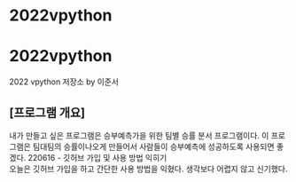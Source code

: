 # 2022vpython
# 2022vpython
2022 vpython 저장소 by 이준서
## [프로그램 개요]
내가 만들고 싶은 프로그램은 승부예측가을 위한 팀별 승률 분서 프로그램이다. 이 프로그램은 팀대팀의 승률이나오게 만들어서 사람들이 승부예측에 성공하도록 사용되면 좋겠다. 
220616 - 깃허브 가입 및 사용 방법 익히기  
오늘은 깃허브 가입을 하고 간단한 사용 방법을 익혔다.
생각보다 어렵지 않고 신기했다.
